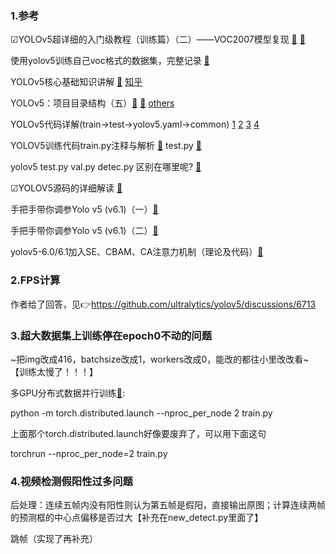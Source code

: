 ### 1.参考

☑YOLOv5超详细的入门级教程（训练篇）（二）——VOC2007模型复现 [🔗](https://blog.csdn.net/weixin_44145782/article/details/114042061)  [🔗](https://blog.csdn.net/qq_36756866/article/details/109111065)

使用yolov5训练自己voc格式的数据集，完整记录 [🔗](https://blog.csdn.net/weixin_48780159/article/details/119461483)



YOLOv5核心基础知识讲解 [🔗](https://blog.csdn.net/weixin_44227733/article/details/123489648)   [知乎](https://zhuanlan.zhihu.com/p/172121380)

YOLOv5：项目目录结构（五）[🔗](https://wenku.baidu.com/view/787bf4e2b84cf7ec4afe04a1b0717fd5360cb23e.html) [🔗](https://blog.csdn.net/weixin_44227733/article/details/123518494)      [others](https://blog.csdn.net/weixin_44227733/category_11624411.html)

YOLOv5代码详解(train->test->yolov5.yaml->common) [1](https://blog.csdn.net/mary_0830/article/details/107076617) [2](https://blog.csdn.net/mary_0830/article/details/107081030) [3](https://blog.csdn.net/mary_0830/article/details/107124459) [4](https://blog.csdn.net/mary_0830/article/details/107125686)

YOLOV5训练代码train.py注释与解析 [🔗](https://blog.csdn.net/Q1u1NG/article/details/107463417)   test.py  [🔗](https://blog.csdn.net/Q1u1NG/article/details/107464724)

yolov5 test.py val.py detec.py 区别在哪里呢?  [🔗](https://blog.csdn.net/orDream/article/details/122095535)

☑YOLOV5源码的详细解读   [🔗](https://blog.csdn.net/BGMcat/article/details/120930016)


手把手带你调参Yolo v5 (v6.1)（一）[🔗](https://blog.csdn.net/weixin_43694096/article/details/124378167)

手把手带你调参Yolo v5 (v6.1)（二）[🔗](https://blog.csdn.net/weixin_43694096/article/details/124411509)

yolov5-6.0/6.1加入SE、CBAM、CA注意力机制（理论及代码）[🔗](https://blog.csdn.net/zqt321/article/details/123647444)


### 2.FPS计算

作者给了回答，见👉https://github.com/ultralytics/yolov5/discussions/6713

### 3.超大数据集上训练停在epoch0不动的问题

~把img改成416，batchsize改成1，workers改成0，能改的都往小里改改看~【训练太慢了！！！】

多GPU分布式数据并行训练[🔗](https://blog.csdn.net/u011922698/article/details/123244505): 

python -m torch.distributed.launch --nproc_per_node 2 train.py

上面那个torch.distributed.launch好像要废弃了，可以用下面这句

torchrun --nproc_per_node=2 train.py

### 4.视频检测假阳性过多问题

后处理：连续五帧内没有阳性则认为第五帧是假阳，直接输出原图；计算连续两帧的预测框的中心点偏移是否过大【补充在new_detect.py里面了】

跳帧（实现了再补充）
